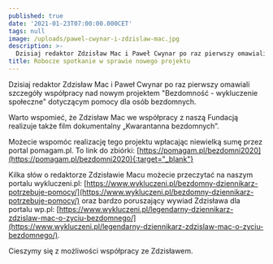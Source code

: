 ```yaml
---
published: true
date: '2021-01-23T07:00:00.000CET'
tags: null
image: /uploads/pawel-cwynar-i-zdzislaw-mac.jpg
description: >-
  Dzisiaj redaktor Zdzisław Mac i Paweł Cwynar po raz pierwszy omawiali szczegóły współpracy nad nowym projektem "Bezdomność - wykluczenie społeczne" dotyczącym pomocy dla osób bezdomnych.
title: Robocze spotkanie w sprawie nowego projektu
---
```


Dzisiaj redaktor Zdzisław Mac i Paweł Cwynar po raz pierwszy omawiali szczegóły współpracy nad nowym projektem "Bezdomność - wykluczenie społeczne" dotyczącym pomocy dla osób bezdomnych.

Warto wspomieć, że Zdzisław Mac we współpracy z naszą Fundacją realizuje także film dokumentalny „Kwarantanna bezdomnych”.

Możecie wspomóc realizację tego projektu wpłacając niewielką sumę przez portal pomagam.pl. To link do zbiórki: [https://pomagam.pl/bezdomni2020](https://pomagam.pl/bezdomni2020){:target="_blank"}

Kilka słów o redaktorze Zdzisławie Macu możecie przeczytać na naszym portalu wykluczeni.pl: [https://www.wykluczeni.pl/bezdomny-dziennikarz-potrzebuje-pomocy/](https://www.wykluczeni.pl/bezdomny-dziennikarz-potrzebuje-pomocy/) oraz bardzo poruszający wywiad Zdzisława dla portalu wp.pl: [https://www.wykluczeni.pl/legendarny-dziennikarz-zdzislaw-mac-o-zyciu-bezdomnego/](https://www.wykluczeni.pl/legendarny-dziennikarz-zdzislaw-mac-o-zyciu-bezdomnego/).

Cieszymy się z możliwości współpracy ze Zdzisławem.